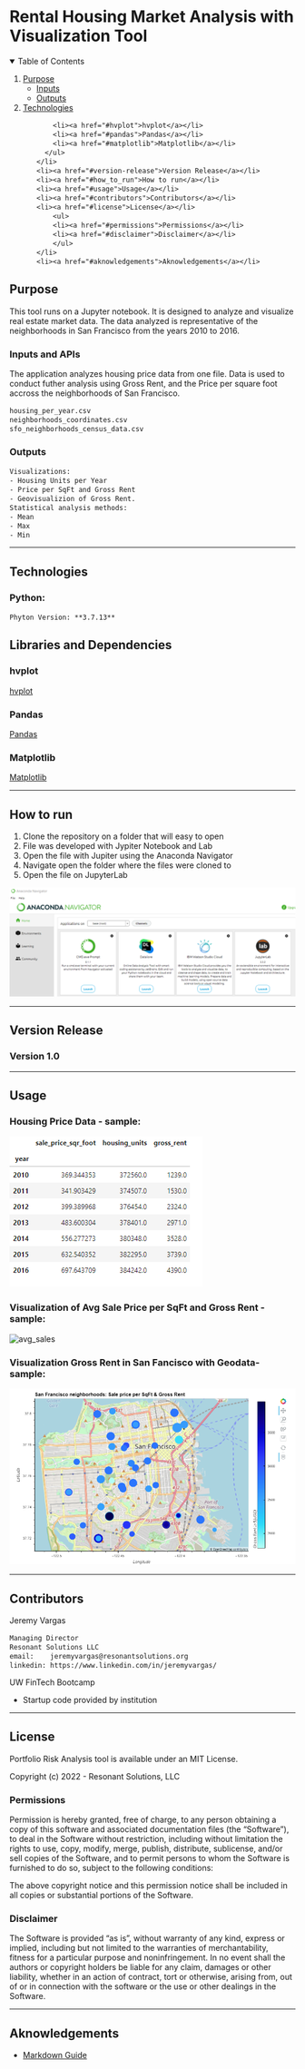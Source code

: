 # Rental Housing Market Analysis with Visualization Tool
<!-- TABLE OF CONTENTS -->
<details open="open">
  <summary>Table of Contents</summary>
  <ol>
    <li>
      <a href="#purpose">Purpose</a>
      <ul>
        <li><a href="#inputs">Inputs</a></li>
        <li><a href="#outputs">Outputs</a></li>
      </ul>
    </li>
    <li>
      <a href="#technologies">Technologies</a>
      <ul>
       
        <li><a href="#hvplot">hvplot</a></li>
        <li><a href="#pandas">Pandas</a></li>
        <li><a href="#matplotlib">Matplotlib</a></li>
      </ul>
    </li>
    <li><a href="#version-release">Version Release</a></li>
    <li><a href="#how_to_run">How to run</a></li>
    <li><a href="#usage">Usage</a></li>
    <li><a href="#contributors">Contributors</a></li>
    <li><a href="#license">License</a></li>
        <ul>
        <li><a href="#permissions">Permissions</a></li>
        <li><a href="#disclaimer">Disclaimer</a></li>
        </ul>
    </li>
    <li><a href="#aknowledgements">Aknowledgements</a></li>
</details>

<!--Purpose -->
## Purpose
This tool runs on a Jupyter notebook. It is designed to analyze and visualize real estate market data.
The data analyzed is representative of the neighborhoods in San Francisco from the years 2010 to 2016.

### Inputs and APIs
The application analyzes housing price data from one file. Data is used to conduct futher analysis using Gross Rent, and the Price per square foot accross the neighborhoods of San Francisco.

    housing_per_year.csv
    neighborhoods_coordinates.csv
    sfo_neighborhoods_census_data.csv

  
### Outputs
    Visualizations:
    - Housing Units per Year
    - Price per SqFt and Gross Rent
    - Geovisualizion of Gross Rent.
    Statistical analysis methods: 
    - Mean
    - Max
    - Min
    
---
<!--Technologies -->
## Technologies
### Python:

    Phyton Version: **3.7.13**

## Libraries and Dependencies

### hvplot
[hvplot](https://pypi.org/project/hvplot/)

### Pandas
[Pandas](https://pandas.pydata.org/pandas-docs/stable/reference/api/pandas.DataFrame.html) 

### Matplotlib
[Matplotlib](https://matplotlib.org/stable/api/_as_gen/matplotlib.pyplot.plot.html)

---
<!--How to run -->
## How to run

1. Clone the repository on a folder that will easy to open
2. File was developed with Jypiter Notebook and Lab
3. Open the file with Jupiter using the Anaconda Navigator
4. Navigate open the folder where the files were cloned to
5. Open the file on JupyterLab


![jupyterlab](./images/anaconda_nav.png)



---
<!--Version Release -->
## Version Release

### Version 1.0


---
<!--Usage -->
## Usage

### Housing Price Data - sample:

![sf_table](./images/sf_table_saleprice_housing_year.png)



### Visualization of Avg Sale Price per SqFt and Gross Rent -sample:

![avg_sales](./images/sf_pricesqft_rent.png)



### Visualization Gross Rent in San Fancisco with Geodata- sample:

![geodata](./images/geodata.png)


---
<!--Contributors -->
## Contributors

Jeremy Vargas

    Managing Director
    Resonant Solutions LLC
    email:    jeremyvargas@resonantsolutions.org
    linkedin: https://www.linkedin.com/in/jeremyvargas/

UW FinTech Bootcamp
- Startup code provided by institution

---
<!--License -->
## License
Portfolio Risk Analysis tool is available under an MIT License.

Copyright (c) 2022 - Resonant Solutions, LLC

### Permissions
Permission is hereby granted, free of charge, to any person obtaining a copy of this software and associated documentation files (the “Software”), to deal in the Software without restriction, including without limitation the rights to use, copy, modify, merge, publish, distribute, sublicense, and/or sell copies of the Software, and to permit persons to whom the Software is furnished to do so, subject to the following conditions:

The above copyright notice and this permission notice shall be included in all copies or substantial portions of the Software.
### Disclaimer
The Software is provided “as is”, without warranty of any kind, express or implied, including but not limited to the warranties of merchantability, fitness for a particular purpose and noninfringement. In no event shall the authors or copyright holders be liable for any claim, damages or other liability, whether in an action of contract, tort or otherwise, arising from, out of or in connection with the software or the use or other dealings in the Software.

---
<!--Aknowledgements -->
## Aknowledgements
* [Markdown Guide](https://www.markdownguide.org/basic-syntax/#reference-style-links)


<!-- MARKDOWN LINKS & IMAGES -->
<!-- https://www.markdownguide.org/basic-syntax/#reference-style-links -->

